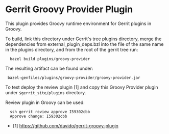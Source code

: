 Gerrit Groovy Provider Plugin
=============================

This plugin provides Groovy runtime environment for Gerrit plugins in Groovy.

To build, link this directory under Gerrit's tree plugins directory, merge
the dependencies from external_plugin_deps.bzl into the file of the same
name in the plugins directory, and from the root of the gerrit tree run:

```
  bazel build plugins/groovy-provider
```

The resulting artifact can be found under:

```
 bazel-genfiles/plugins/groovy-provider/groovy-provider.jar
```

To test deploy the review plugin [1] and copy this Groovy Provider plugin
under `$gerrit_site/plugins` directory.

Review plugin in Groovy can be used:

```
  ssh gerrit review approve I59302cbb
  Approve change: I59302cbb
```

* [1] https://github.com/davido/gerrit-groovy-plugin
